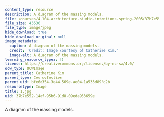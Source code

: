 ```yaml
---
content_type: resource
description: A diagram of the massing models.
file: /courses/4-104-architecture-studio-intentions-spring-2005/37b7e55214ef95b691d809eda963659e_1.jpg
file_size: 43536
file_type: image/jpeg
hide_download: true
hide_download_original: null
image_metadata:
  caption: A diagram of the massing models.
  credit: 'Credit: Image courtesy of Catherine Kim.'
  image-alt: A diagram of the massing models.
learning_resource_types: []
license: https://creativecommons.org/licenses/by-nc-sa/4.0/
ocw_type: OCWImage
parent_title: Catherine Kim
parent_type: CourseSection
parent_uid: bfe6e354-3e44-569e-ae04-1a533d89fc2b
resourcetype: Image
title: 1.jpg
uid: 37b7e552-14ef-95b6-91d8-09eda963659e
---
```

A diagram of the massing models.